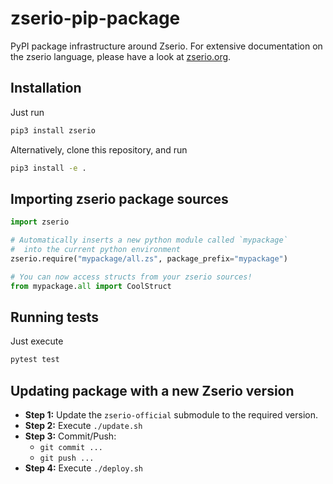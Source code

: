 # zserio-pip-package

PyPI package infrastructure around Zserio. For extensive
documentation on the zserio language, please have a look
at [zserio.org](http://zserio.org).

## Installation

Just run

```bash
pip3 install zserio
```

Alternatively, clone this repository, and run

```bash
pip3 install -e .
```

## Importing zserio package sources

```py
import zserio

# Automatically inserts a new python module called `mypackage`
#  into the current python environment
zserio.require("mypackage/all.zs", package_prefix="mypackage")

# You can now access structs from your zserio sources!
from mypackage.all import CoolStruct
```

## Running tests

Just execute

```bash
pytest test
```

## Updating package with a new Zserio version 

* __Step 1:__ Update the `zserio-official` submodule to the required version.
* __Step 2:__ Execute `./update.sh`
* __Step 3:__ Commit/Push:
  * `git commit ...`
  * `git push ...`
* __Step 4:__ Execute `./deploy.sh`

